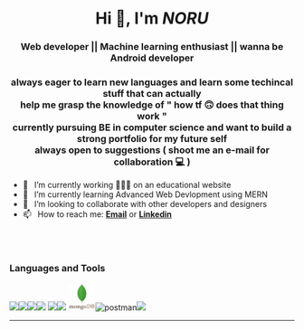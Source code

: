 

<h1 align="center"> Hi 👋, I'm <em> NORU </em></h1>
<h3 align="center"> Web developer ||  Machine learning enthusiast || wanna be Android developer </h3>
<h3 align="center"> always eager to learn new languages and learn some techincal stuff that can actually <br> help me grasp the knowledge of " how tf 🙃 does that thing work " <br> currently pursuing BE in computer science and want to build a strong portfolio for my future self <br> always open to suggestions ( shoot me an e-mail for collaboration 💻 ) </h3>



- 🔭 &ensp;I’m currently working 👨🏽‍💻 on an educational website 
- 🌱 &ensp;I’m currently learning Advanced Web Devlopment using MERN 
- 👯 &ensp;I’m looking to collaborate with other developers and designers
- 📫 &ensp;How to reach me: [**Email**][email] or [**Linkedin**][linkedin]

<br />
<br />

### Languages and Tools

<img src="https://img.icons8.com/color/48/000000/c-plus-plus-logo.png"/><img src="https://img.icons8.com/color/48/000000/javascript.png"/><img src="https://img.icons8.com/color/48/000000/python.png"/><img src="https://img.icons8.com/color/48/000000/html-5.png"/> <img src="https://img.icons8.com/color/48/000000/css3.png"/><img src="https://img.icons8.com/color/48/000000/bootstrap.png"/>
<img src="https://raw.githubusercontent.com/devicons/devicon/master/icons/mongodb/mongodb-original-wordmark.svg" alt="mongodb" width="48" height="48"/><img src="https://www.vectorlogo.zone/logos/getpostman/getpostman-icon.svg" alt="postman" width="45" height="45"/><img src="https://img.icons8.com/color/48/000000/figma--v1.png"/>



---




[linkedin]: https://www.linkedin.com/in/yasier-ansari-711076222
[github]: https://github.com/HyRaXxItY
[email]: mailto:yasirmohammed122002@gmail.com.com

